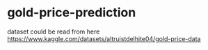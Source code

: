 # gold-price-prediction

dataset could be read from here
https://www.kaggle.com/datasets/altruistdelhite04/gold-price-data
